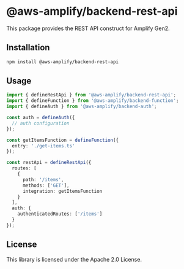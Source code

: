 # @aws-amplify/backend-rest-api

This package provides the REST API construct for Amplify Gen2.

## Installation

```bash
npm install @aws-amplify/backend-rest-api
```

## Usage

```typescript
import { defineRestApi } from '@aws-amplify/backend-rest-api';
import { defineFunction } from '@aws-amplify/backend-function';
import { defineAuth } from '@aws-amplify/backend-auth';

const auth = defineAuth({
  // auth configuration
});

const getItemsFunction = defineFunction({
  entry: './get-items.ts'
});

const restApi = defineRestApi({
  routes: [
    {
      path: '/items',
      methods: ['GET'],
      integration: getItemsFunction
    }
  ],
  auth: {
    authenticatedRoutes: ['/items']
  }
});
```

## License

This library is licensed under the Apache 2.0 License.